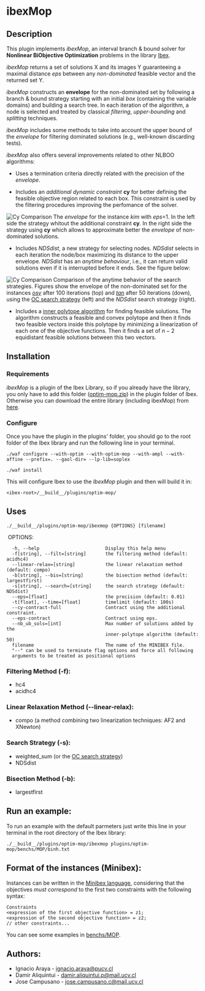 # ibexMop

## Description

This plugin implements *ibexMop*, an 
interval branch & bound solver for **Nonlinear BiObjective Optimization** problems 
in the library [Ibex](https://github.com/ibex-team/ibex-lib).

*ibexMop* returns a set of solutions X and its images Y
guaranteeing a maximal distance *eps* between
any *non-dominated* feasible vector and the returned set Y. 

*ibexMop* constructs an **envelope** for the non-dominated set
by following a branch & bound strategy starting with an initial *box* (containing the variable domains) 
and building a search tree. In each iteration of the algorithm, 
a node is selected and treated by classical *filtering*, *upper-bounding* 
and *splitting* techniques. 

*ibexMop* includes some methods to take into account the upper bound of the 
*envelope* for filtering dominated solutions (e.g., well-known discarding tests).

*ibexMop* also offers several improvements related to other NLBOO algorithms:

* Uses a termination criteria directly related with the 
precision of the *envelope*.

* Includes an *additional dynamic constraint* **cy** for better defining the feasible 
objective region related to each box. This constraint is used 
by the filtering procedures improving the perfomance of the solver.

![Cy Comparison](https://i.imgur.com/yLIxyUV.png)
The *envelope* for the instance *kim* with *eps*=1. 
In the left side the strategy whitout the additional constraint **cy**. 
In the right side the strategy using **cy** which allows 
to approximate better the *envelope* of non-dominated solutions.

* Includes *NDSdist*, a new strategy for selecting nodes. *NDSdist*
selects in each iteration the node/box maximizing its distance to the
upper envelope.
*NDSdist* has an *anytime behaviour*, i.e., it can return valid solutions
even if it is interrupted before it ends. See the figure below:

![Cy Comparison](https://i.imgur.com/uyZq6gB.png)
Comparison of the anytime behavior of the search strategies.
Figures show the envelope of the non-dominated set for the instances 
[*osy*](https://github.com/INFPUCV/ibex-lib/blob/master/plugins/optim-mop/benchs/MOP/osy.txt) 
after 100 iterations (top) and [*tan*](https://github.com/INFPUCV/ibex-lib/blob/master/plugins/optim-mop/benchs/MOP/tan.txt) 
after 50 iterations (down), 
using the [OC search strategy](http://www.sciencedirect.com/science/article/pii/S0377221716303824) (left) 
and the *NDSdist* search strategy (right).

* Includes a [inner polytope algorithm](http://citeseerx.ist.psu.edu/viewdoc/download?doi=10.1.1.653.5777&rep=rep1&type=pdf) 
for finding feasible solutions. 
The algorithm constructs a feasible and convex polytope and then it finds 
two feasible vectors inside this polytope by minimizing a linearization of each one of the 
objective functions. 
Then it finds a set of $n-2$ equidistant feasible solutions 
between this two vectors.

## Installation

### Requirements

*ibexMop* is a plugin of the Ibex Library, so if you already have the library, 
you only have to add this folder 
([optim-mop.zip](https://github.com/INFPUCV/ibex-lib/blob/master/plugins/optim-mop/optim-mop.zip)) in the plugin
folder of Ibex. 
Otherwise you can download the entire library (including ibexMop) from [here](https://github.com/INFPUCV/ibex-lib).

### Configure

Once you have the plugin in the plugins' folder, you should go to the root folder of the  Ibex library 
and run the following line in your terminal.

```
./waf configure --with-optim --with-optim-mop --with-ampl --with-affine --prefix=. --gaol-dir= --lp-lib=soplex
```
```
./waf install
```

This will configure Ibex to use the *IbexMop* plugin and then will build it in:
```
<ibex-root>/__build__/plugins/optim-mop/
```

## Uses
```
./__build__/plugins/optim-mop/ibexmop {OPTIONS} [filename]
```
  OPTIONS:

      -h, --help                        Display this help menu
      -f[string], --filt=[string]       the filtering method (default: acidhc4)
      --linear-relax=[string]           the linear relaxation method (default: compo)
      -b[string], --bis=[string]        the bisection method (default: largestfirst)
      -s[string], --search=[string]     the search strategy (default: NDSdist)
      --eps=[float]                     the precision (default: 0.01)
      -t[float], --time=[float]         timelimit (default: 100s)
      --cy-contract-full                Contract using the additional constraint.
      --eps-contract                    Contract using eps.
      --nb_ub_sols=[int]                Max number of solutions added by the
                                        inner-polytope algorithm (default: 50)
      filename                          The name of the MINIBEX file.
      "--" can be used to terminate flag options and force all following
      arguments to be treated as positional options

### Filtering Method (-f):
 + hc4
 + acidhc4
### Linear Relaxation Method (--linear-relax):
 + compo (a method combining two linearization techniques: AF2 and XNewton)
### Search Strategy (-s):
 + weighted_sum (or the [OC search strategy](http://www.sciencedirect.com/science/article/pii/S0377221716303824))
 + NDSdist
### Bisection Method (-b):
 + largestfirst

## Run an example:

To run an example with the default parmeters just write this line in your terminal in the root directory of the Ibex library:
```
./__build__/plugins/optim-mop/ibexmop plugins/optim-mop/benchs/MOP/binh.txt
```

## Format of the instances (Minibex):

Instances can be written in the [Minibex language](http://www.ibex-lib.org/doc/minibex.html), 
considering that the objectives *must correspond* to the first two constraints with the following syntax:
```
Constraints
<expression of the first objective function> = z1;
<expression of the second objective function> = z2;
// other constraints...
```
You can see some examples in [benchs/MOP](https://github.com/INFPUCV/ibex-lib/tree/master/plugins/optim-mop/benchs/MOP).

## Authors:
 - Ignacio Araya - <ignacio.araya@pucv.cl>
 - Damir Aliquintui - <damir.aliquintui.p@mail.ucv.cl>
 - Jose Campusano - <jose.campusano.c@mail.ucv.cl>
